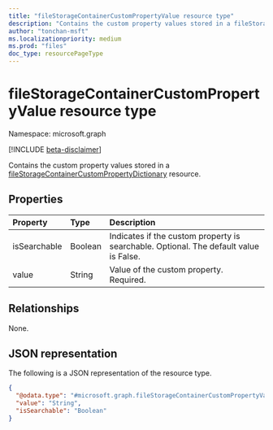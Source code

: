 ```yaml
---
title: "fileStorageContainerCustomPropertyValue resource type"
description: "Contains the custom property values stored in a fileStorageContainerCustomPropertyDictionary".
author: "tonchan-msft"
ms.localizationpriority: medium
ms.prod: "files"
doc_type: resourcePageType
---
```


# fileStorageContainerCustomPropertyValue resource type

Namespace: microsoft.graph

[!INCLUDE [beta-disclaimer](../../includes/beta-disclaimer.md)]


Contains the custom property values stored in a [fileStorageContainerCustomPropertyDictionary](../resources/filestoragecontainercustompropertydictionary.md) resource.


## Properties
|Property|Type|Description|
|:---|:---|:---|
|isSearchable|Boolean|Indicates if the custom property is searchable. Optional. The default value is False.|
|value|String|Value of the custom property. Required.|

## Relationships
None.

## JSON representation
The following is a JSON representation of the resource type.

<!-- {
  "blockType": "resource",
  "@odata.type": "microsoft.graph.fileStorageContainerCustomPropertyValue"
}
-->
``` json
{
  "@odata.type": "#microsoft.graph.fileStorageContainerCustomPropertyValue",
  "value": "String",
  "isSearchable": "Boolean"
}
```

